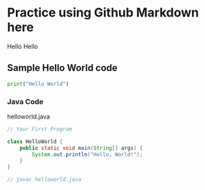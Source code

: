 # Practice using Github Markdown here

Hello
Hello 

## Sample Hello World code 
```python
print("Hello World")
```

### Java Code 

helloworld.java
```java
// Your First Program

class HelloWorld {
    public static void main(String[] args) {
        System.out.println("Hello, World!"); 
    }
}

// javac helloworld.java
```